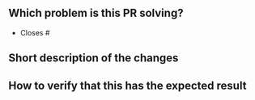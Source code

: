<!--
Thank you for contributing to the project! 💜 
Please see our [OSS process document](https://github.com/honeycombio/home/blob/main/honeycomb-oss-lifecycle-and-practices.md#) to get an idea of how we operate.
-->

## Which problem is this PR solving?

<please describe the issue>

- Closes #<enter issue here>

## Short description of the changes

## How to verify that this has the expected result
  
